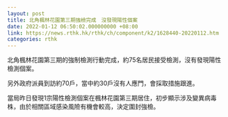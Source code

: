 ```yaml
---
layout: post
title: 北角楓林花園第三期強檢完成　沒發現陽性個案
date: 2022-01-12 06:50:02.000000000 +08:00
link: https://news.rthk.hk/rthk/ch/component/k2/1628440-20220112.htm
categories: rthk
---
```


北角楓林花園第三期的強制檢測行動完成，約75名居民接受檢測，沒有發現陽性檢測個案。

另外政府派員到訪約70戶，當中約30戶沒有人應門，會採取措施跟進。

當局昨日發現1宗陽性檢測個案在楓林花園第三期居住，初步顯示涉及變異病毒株，由於相關區域感染風險有機會較高，決定圍封強檢。　
